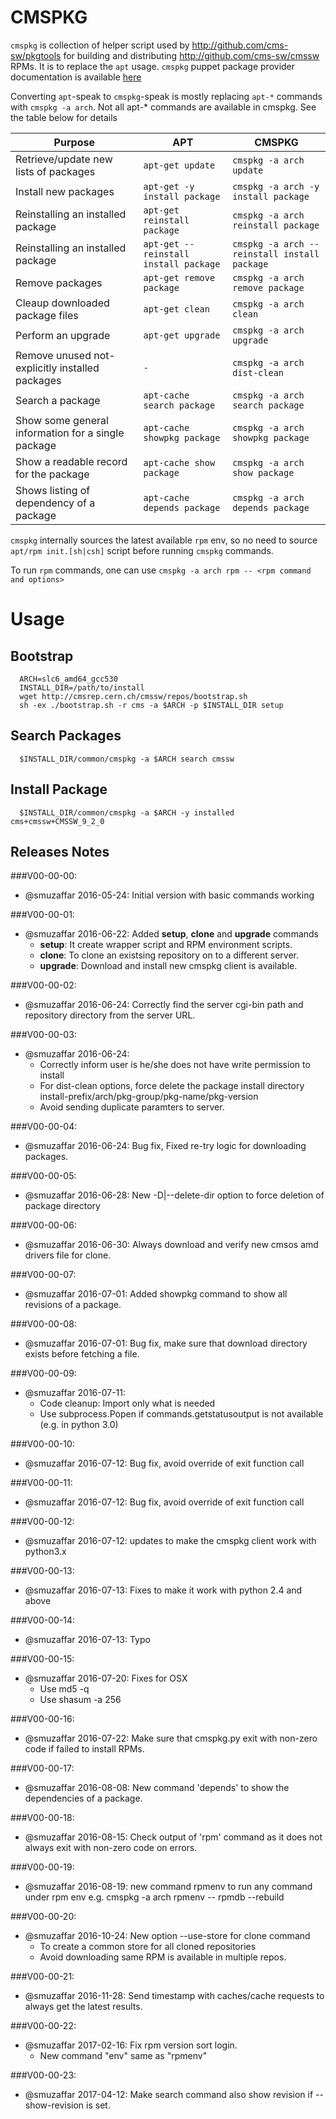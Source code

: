 # CMSPKG

`cmspkg` is collection of helper script used by http://github.com/cms-sw/pkgtools for building and distributing http://github.com/cms-sw/cmssw RPMs. It is to replace the `apt` usage.
`cmspkg` puppet package provider documentation is available [here](https://github.com/cms-sw/cmspkg/blob/master/cmspkg-puppet-provider.md)

Converting `apt`-speak to `cmspkg`-speak is mostly replacing `apt-*` commands with `cmspkg -a arch`. Not all apt-* commands are available in cmspkg. See the table below for details

Purpose | APT | CMSPKG
--------|----------|-------------
Retrieve/update new lists of packages | `apt-get update` | `cmspkg -a arch update`
Install new packages | `apt-get -y install package` | `cmspkg -a arch -y install package`
Reinstalling an installed package</td> | `apt-get reinstall package`</td> | `cmspkg -a arch reinstall package`</td>
Reinstalling an installed package | `apt-get --reinstall install package` | `cmspkg -a arch --reinstall install package`
Remove packages | `apt-get remove package` | `cmspkg -a arch remove package`
Cleaup downloaded package files | `apt-get clean` | `cmspkg -a arch clean`
Perform an upgrade | `apt-get upgrade` | `cmspkg -a arch upgrade`
Remove unused not-explicitly installed packages | `-` | `cmspkg -a arch dist-clean`
Search a package | `apt-cache search package` | `cmspkg -a arch search package`
Show some general information for a single package | `apt-cache showpkg package` | `cmspkg -a arch showpkg package`
Show a readable record for the package | `apt-cache show package` | `cmspkg -a arch show package`
Shows listing of dependency of a package | `apt-cache depends package` | `cmspkg -a arch depends package`

`cmspkg` internally sources the latest available `rpm` env, so no need to source `apt/rpm init.[sh|csh]` script before running `cmspkg` commands.

To run `rpm` commands, one can use `cmspkg -a arch rpm -- <rpm command and options>`

# Usage
## Bootstrap
```
  ARCH=slc6_amd64_gcc530
  INSTALL_DIR=/path/to/install
  wget http://cmsrep.cern.ch/cmssw/repos/bootstrap.sh
  sh -ex ./bootstrap.sh -r cms -a $ARCH -p $INSTALL_DIR setup
```  
## Search Packages
```
  $INSTALL_DIR/common/cmspkg -a $ARCH search cmssw
```
## Install Package
```
  $INSTALL_DIR/common/cmspkg -a $ARCH -y installed cms+cmssw+CMSSW_9_2_0
```
## Releases Notes

###V00-00-00:
 - @smuzaffar 2016-05-24: Initial version with basic commands working

###V00-00-01:
 - @smuzaffar 2016-06-22: Added **setup**, **clone** and **upgrade** commands
   - **setup**: It create wrapper script and RPM environment scripts.
   - **clone**: To clone an existsing repository on to a different server.
   - **upgrade**: Download and install new cmspkg client is available.

###V00-00-02:
 - @smuzaffar 2016-06-24: Correctly find the server cgi-bin path and repository directory from the server URL.

###V00-00-03:
 - @smuzaffar 2016-06-24:
   - Correctly inform user is he/she does not have write permission to install
   - For dist-clean options, force delete the package install directory install-prefix/arch/pkg-group/pkg-name/pkg-version
   - Avoid sending duplicate paramters to server.

###V00-00-04:
 - @smuzaffar 2016-06-24: Bug fix, Fixed re-try logic for downloading packages.

###V00-00-05:
 - @smuzaffar 2016-06-28: New -D|--delete-dir option to force deletion of package directory

###V00-00-06:
 - @smuzaffar 2016-06-30: Always download and verify new cmsos amd drivers file for clone. 

###V00-00-07:
 - @smuzaffar 2016-07-01: Added showpkg command to show all revisions of a package.

###V00-00-08:
 - @smuzaffar 2016-07-01: Bug fix, make sure that download directory exists before fetching a file.

###V00-00-09:
 - @smuzaffar 2016-07-11:
   - Code cleanup: Import only what is needed
   - Use subprocess.Popen if commands.getstatusoutput  is not available (e.g. in python 3.0)

###V00-00-10:
 - @smuzaffar 2016-07-12: Bug fix, avoid override of exit function call

###V00-00-11:
 - @smuzaffar 2016-07-12: Bug fix, avoid override of exit function call

###V00-00-12:
 - @smuzaffar 2016-07-12: updates to make the cmspkg client work with python3.x

###V00-00-13:
 - @smuzaffar 2016-07-13: Fixes to make it work with python 2.4 and above

###V00-00-14:
 - @smuzaffar 2016-07-13: Typo

###V00-00-15:
 - @smuzaffar 2016-07-20: Fixes for OSX
   - Use md5 -q
   - Use shasum -a 256

###V00-00-16:
 - @smuzaffar 2016-07-22: Make sure that cmspkg.py exit with non-zero code if failed to install RPMs.

###V00-00-17:
 - @smuzaffar 2016-08-08: New command 'depends' to show the dependencies of a package.

###V00-00-18:
 - @smuzaffar 2016-08-15: Check output of 'rpm' command as it does not always exit with non-zero code on errors.

###V00-00-19:
 - @smuzaffar 2016-08-19: new command rpmenv to run any command under rpm env e.g. cmspkg -a arch rpmenv -- rpmdb --rebuild

###V00-00-20:
 - @smuzaffar 2016-10-24: New option --use-store for clone command
   - To create a common store for all cloned repositories
   - Avoid downloading same RPM is available in multiple repos.

###V00-00-21:
 - @smuzaffar 2016-11-28: Send timestamp with caches/cache requests to always get the latest results.

###V00-00-22:
 - @smuzaffar 2017-02-16: Fix rpm version sort login.
   - New command "env" same as "rpmenv"

###V00-00-23:
 - @smuzaffar 2017-04-12: Make search command also show revision if --show-revision is set.

